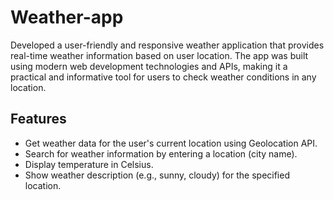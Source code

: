 # Weather-app
Developed a user-friendly and responsive weather application that provides real-time weather information based on user location. The app was built using modern web development technologies and APIs, making it a practical and informative tool for users to check weather conditions in any location.

## Features
- Get weather data for the user's current location using Geolocation API.
- Search for weather information by entering a location (city name).
- Display temperature in Celsius.
- Show weather description (e.g., sunny, cloudy) for the specified location.
